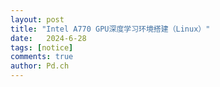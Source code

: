 ```yaml
---
layout: post
title: "Intel A770 GPU深度学习环境搭建（Linux）"
date:   2024-6-28
tags: [notice]
comments: true
author: Pd.ch
---
```


